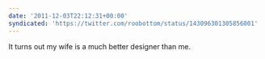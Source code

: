 ```yaml
---
date: '2011-12-03T22:12:31+00:00'
syndicated: 'https://twitter.com/roobottom/status/143096301305856001'
---
```

It turns out my wife is a much better designer than me.
